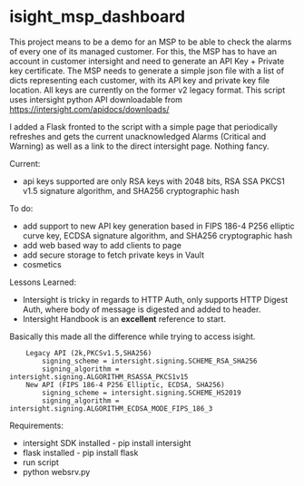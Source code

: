 # isight_msp_dashboard

This project means to be a demo for an MSP to be able to check the alarms of every one of its managed customer.
For this, the MSP has to have an account in customer intersight and need to generate an API Key + Private key certificate.
The MSP needs to generate a simple json file with a list of dicts representing each customer, with its API key and private key file location.
All keys are currently on the former v2 legacy format.
This script uses intersight python API downloadable from https://intersight.com/apidocs/downloads/

I added a Flask fronted to the script with a simple page that periodically refreshes and gets the current unacknowledged Alarms (Critical and Warning) as well as a link to the direct intersight page.
Nothing fancy.

Current:
- api keys supported are only  RSA keys with 2048 bits, RSA SSA PKCS1 v1.5 signature algorithm, and SHA256 cryptographic hash


To do:
- add support to new API key generation based in FIPS 186-4 P256 elliptic curve key, ECDSA signature algorithm, and SHA256 cryptographic hash
- add web based way to add clients to page
- add secure storage to fetch private keys in Vault
- cosmetics

Lessons Learned:
- Intersight is tricky in regards to HTTP Auth, only supports HTTP Digest Auth, where body of message is digested and added to header. 
- Intersight Handbook is an **excellent** reference to start.

Basically this made all the difference while trying to access isight.
```
    Legacy API (2k,PKCSv1.5,SHA256)
        signing_scheme = intersight.signing.SCHEME_RSA_SHA256
        signing_algorithm = intersight.signing.ALGORITHM_RSASSA_PKCS1v15
    New API (FIPS 186-4 P256 Elliptic, ECDSA, SHA256)
        signing_scheme = intersight.signing.SCHEME_HS2019
        signing_algorithm = intersight.signing.ALGORITHM_ECDSA_MODE_FIPS_186_3
```

Requirements:
- intersight SDK installed - pip install intersight
- flask installed - pip install flask
- run script
- python websrv.py
